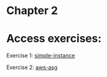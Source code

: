 # Chapter 2
# Access exercises:
Exercise 1:
[simple-instance](https://github.com/ion-onboarding/book-terraform-up/tree/main/ch2/ex1-simple-instance)

Exercise 2:
[aws-asg](https://github.com/ion-onboarding/book-terraform-up/tree/main/ch2/ex2-asg)

